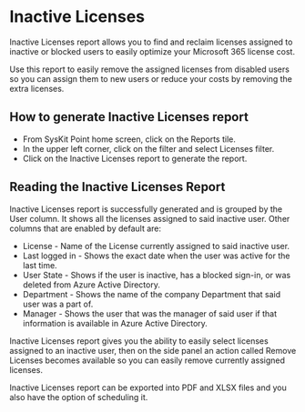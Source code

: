 # Inactive Licenses

Inactive Licenses report allows you to find and reclaim licenses assigned to inactive or blocked users to easily optimize your Microsoft 365 license cost.

Use this report to easily remove the assigned licenses from disabled users so you can assign them to new users or reduce your costs by removing the extra licenses.

## How to generate Inactive Licenses report

- From SysKit Point home screen, click on the Reports tile.
- In the upper left corner, click on the filter and select Licenses filter.
- Click on the Inactive Licenses report to generate the report.

## Reading the Inactive Licenses Report

Inactive Licenses report is successfully generated and is grouped by the User column. It shows all the licenses assigned to said inactive user. Other columns that are enabled by default are:

- License - Name of the License currently assigned to said inactive user.
- Last logged in - Shows the exact date when the user was active for the last time.
- User State - Shows if the user is inactive, has a blocked sign-in, or was deleted from Azure Active Directory.
- Department - Shows the name of the company Department that said user was a part of.
- Manager - Shows the user that was the manager of said user if that information is available in Azure Active Directory.

Inactive Licenses report gives you the ability to easily select licenses assigned to an inactive user, then on the side panel an action called Remove Licenses becomes available so you can easily remove currently assigned licenses.

Inactive Licenses report can be exported into PDF and XLSX files and you also have the option of scheduling it.
